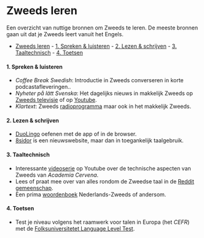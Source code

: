 # Zweeds leren

Een overzicht van nuttige bronnen om Zweeds te leren. De meeste bronnen gaan uit dat je Zweeds leert vanuit het Engels.

- [Zweeds leren](#zweeds-leren)
      - [1. Spreken & luisteren](#1-spreken--luisteren)
      - [2. Lezen & schrijven](#2-lezen--schrijven)
      - [3. Taaltechnisch](#3-taaltechnisch)
      - [4. Toetsen](#4-toetsen)

#### 1. Spreken & luisteren
* *Coffee Break Swedish*: Introductie in Zweeds converseren in korte podcastafleveringen..
* *Nyheter på lätt Svenska*: Het dagelijks nieuws in makkelijk Zweeds op [Zweeds televisie](https://www.svtplay.se/nyheter-pa-latt-svenska) of op [Youtube](https://www.youtube.com/channel/UCrwkBoUI4lWyqiswi5R8nDg).
* *Klartext*: Zweeds [radioprogramma](https://sverigesradio.se/klartext) maar ook in het makkelijk Zweeds.

#### 2. Lezen & schrijven
* [DuoLingo](https://duolingo.com) oefenen met de app of in de browser.
* [8sidor](https://8sidor.se) is een nieuwswebsite, maar dan in toegankelijk taalgebruik.

#### 3. Taaltechnisch
* Interessante [videoserie](https://youtube.com/playlist?list=PL5uGqWoFgvd1SBExRyHuuVxiLiU8u8-PN) op Youtube over de technische aspecten van Zweeds van *Academia Cervena*.
* Lees of praat mee over van alles rondom de Zweedse taal in de [Reddit gemeenschap](https://www.reddit.com/r/Svenska/).
* Een prima [woordenboek](http://ordbok.lagom.nl/woordenboek.html) Nederlands-Zweeds of andersom.

#### 4. Toetsen
* Test je niveau volgens het raamwerk voor talen in Europa (het *CEFR*) met de [Folksuniversitetet Language Level Test](https://www.folkuniversitetet.se/in-english/language-level-test/).
